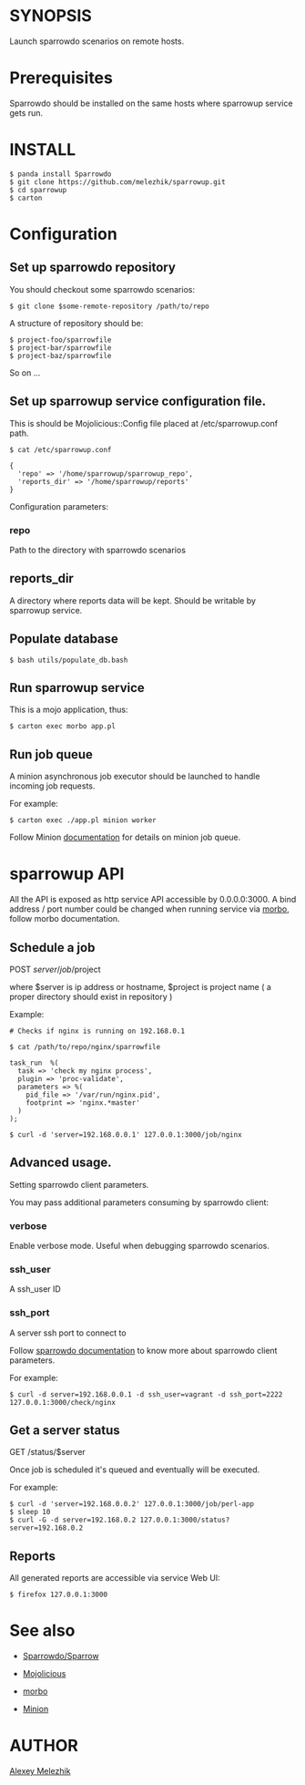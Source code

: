 # SYNOPSIS

Launch sparrowdo scenarios on remote hosts.

# Prerequisites

Sparrowdo should be installed on the same hosts where sparrowup service gets run.

# INSTALL

    $ panda install Sparrowdo
    $ git clone https://github.com/melezhik/sparrowup.git
    $ cd sparrowup
    $ carton


# Configuration

## Set up sparrowdo repository

You should checkout some sparrowdo scenarios:

    $ git clone $some-remote-repository /path/to/repo

A structure of  repository should be:

    $ project-foo/sparrowfile
    $ project-bar/sparrowfile
    $ project-baz/sparrowfile

So on ...

## Set up sparrowup service configuration file. 

This is should be Mojolicious::Config file placed at /etc/sparrowup.conf path.

    $ cat /etc/sparrowup.conf

    {
      'repo' => '/home/sparrowup/sparrowup_repo',
      'reports_dir' => '/home/sparrowup/reports'
    }
    
Configuration parameters:

### repo

Path to the directory with sparrowdo scenarios

## reports_dir

A directory where reports data will be kept. Should be writable by sparrowup service.


## Populate database

    $ bash utils/populate_db.bash

## Run sparrowup service

This is a mojo application, thus:

    $ carton exec morbo app.pl

## Run job queue 

A minion asynchronous job executor should be launched to handle incoming job requests.

For example:

    $ carton exec ./app.pl minion worker 

Follow Minion [documentation](https://metacpan.org/pod/Minion) for details on minion job queue.

# sparrowup API

All the API is exposed as http service API accessible by 0.0.0.0:3000. A bind address / port number could be changed
when running service via [morbo](https://metacpan.org/pod/distribution/Mojolicious/script/morbo), follow morbo documentation.

## Schedule a job

POST $server /job/$project

where $server is ip address or hostname, $project is project name ( a proper directory should exist in repository )  

Example:

    # Checks if nginx is running on 192.168.0.1

    $ cat /path/to/repo/nginx/sparrowfile

    task_run  %(
      task => 'check my nginx process',
      plugin => 'proc-validate',
      parameters => %(
        pid_file => '/var/run/nginx.pid',
        footprint => 'nginx.*master'
      )
    );
    
    $ curl -d 'server=192.168.0.0.1' 127.0.0.1:3000/job/nginx


## Advanced usage. 

Setting sparrowdo client parameters.

You may pass additional parameters consuming by sparrowdo client:

### verbose

Enable verbose mode. Useful when debugging sparrowdo scenarios.


### ssh_user

A ssh_user ID

### ssh_port

A server ssh port to connect to

Follow [sparrowdo documentation](https://github.com/melezhik/sparrowdo#sparrowdo-client-command-line-parameters)
to know more about sparrowdo client parameters.

For example:

    $ curl -d server=192.168.0.0.1 -d ssh_user=vagrant -d ssh_port=2222  127.0.0.1:3000/check/nginx

## Get a server status

GET /status/$server

Once job is scheduled it's queued and eventually will be executed.

For example:

    $ curl -d 'server=192.168.0.0.2' 127.0.0.1:3000/job/perl-app
    $ sleep 10
    $ curl -G -d server=192.168.0.2 127.0.0.1:3000/status?server=192.168.0.2

## Reports

All generated reports are accessible via service Web UI:

    $ firefox 127.0.0.1:3000

# See also

* [Sparrowdo/Sparrow](https://sparrowhub.org)

* [Mojolicious](http://mojolicio.us)

* [morbo](https://metacpan.org/pod/distribution/Mojolicious/script/morbo)

* [Minion](https://metacpan.org/pod/Minion)

# AUTHOR

[Alexey Melezhik](mailto:melezhik@gmail.com)




